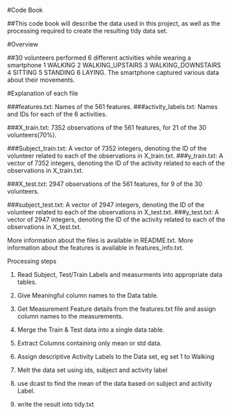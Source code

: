 #Code Book

##This code book will describe the data used in this project, as well as the processing required to create the resulting tidy data set.

#Overview

##30 volunteers performed 6 different activities while wearing a smartphone 
1 WALKING
2 WALKING_UPSTAIRS
3 WALKING_DOWNSTAIRS
4 SITTING
5 STANDING
6 LAYING. 
The smartphone captured various data about their movements.


#Explanation of each file

###features.txt: Names of the 561 features.
###activity_labels.txt: Names and IDs for each of the 6 activities.

###X_train.txt: 7352 observations of the 561 features, for 21 of the 30 volunteers(70%).

###Subject_train.txt: A vector of 7352 integers, denoting the ID of the volunteer related to each of the observations in X_train.txt.
###y_train.txt: A vector of 7352 integers, denoting the ID of the activity related to each of the observations in X_train.txt.

###X_test.txt: 2947 observations of the 561 features, for 9 of the 30 volunteers.

###subject_test.txt: A vector of 2947 integers, denoting the ID of the volunteer related to each of the observations in X_test.txt.
###y_test.txt: A vector of 2947 integers, denoting the ID of the activity related to each of the observations in X_test.txt.

More information about the files is available in README.txt. More information about the features is available in features_info.txt.

Processing steps
1) Read Subject, Test/Train Labels and measurments into appropriate data tables.

2) Give Meaningful column names to the Data table.

3) Get Measurement Feature details from the features.txt file and assign column names to the measurements.

4) Merge the Train & Test data into a single data table.

5) Extract Columns containing only mean or std data.

6) Assign descriptive Activity Labels to the Data set, eg set 1 to Walking

7) Melt the data set using ids, subject and activity label

8) use dcast to find the mean of the data based on subject and activity Label.

9) write the result into tidy.txt

